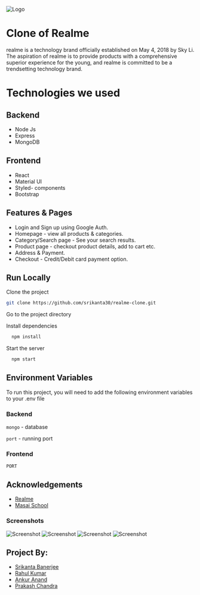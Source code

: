 
![Logo](https://upload.wikimedia.org/wikipedia/commons/thumb/1/1d/Realme-realme-_logo_box-RGB-01.svg/1200px-Realme-realme-_logo_box-RGB-01.svg.png)

# Clone of Realme
realme is a technology brand officially established on May 4, 2018 by Sky Li. The aspiration of realme is to provide products with a comprehensive superior experience for the young, and realme is committed to be a trendsetting technology brand.


# Technologies we used


## Backend
- Node Js
- Express
- MongoDB

## Frontend
- React
- Material UI
- Styled- components
- Bootstrap


## Features & Pages

- Login and Sign up using Google Auth.
- Homepage - view all products & categories.
- Category/Search page - See your search results.
- Product page - checkout product details, add to cart etc.
- Address & Payment.
- Checkout - Credit/Debit card payment option.



## Run Locally

Clone the project


```bash
git clone https://github.com/srikanta30/realme-clone.git
```


Go to the project directory

Install dependencies

```bash
  npm install
```

Start the server

```bash
  npm start
```


## Environment Variables

To run this project, you will need to add the following environment variables to your .env file

### Backend

`mongo` - database

`port` - running port



### Frontend



`PORT`






## Acknowledgements

 - [Realme](https://www.realme.com/in/)
 - [Masai School](https://masaischool.com/)
  


### Screenshots


![Screenshot](https://miro.medium.com/max/1050/1*mhnLN6wBjNTezrQZAVKiwQ.jpeg)
![Screenshot](https://miro.medium.com/max/972/1*yUnHarfggWjHr3oYCHBerQ.jpeg)
![Screenshot](https://miro.medium.com/max/545/1*MKGFR8E8gUbBenM7lGDIqA.jpeg)
![Screenshot](https://miro.medium.com/max/1050/1*XxUn8bPqkczlCZGbC-erDg.jpeg)




## Project By:

-  [Srikanta Banerjee](https://github.com/srikanta30)
-  [Rahul Kumar](https://github.com/fitrahul)
- [Ankur Anand](https://github.com/ankuranand598)
- [Prakash Chandra](https://github.com/Prakashchandra041)


